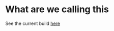 # What are we calling this

See the current build [here](https://l00tkek.github.io/ecs298g-final-project/)
